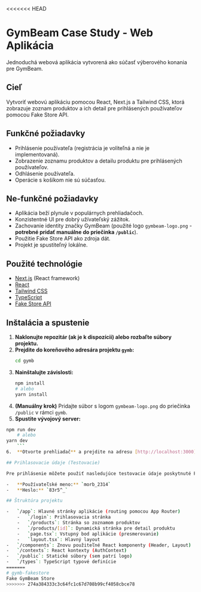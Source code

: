 <<<<<<< HEAD
# GymBeam Case Study - Web Aplikácia

Jednoduchá webová aplikácia vytvorená ako súčasť výberového konania pre GymBeam.

## Cieľ

Vytvoriť webovú aplikáciu pomocou React, Next.js a Tailwind CSS, ktorá zobrazuje zoznam produktov a ich detail pre prihlásených používateľov pomocou Fake Store API.

## Funkčné požiadavky

- Prihlásenie používateľa (registrácia je voliteľná a nie je implementovaná).
- Zobrazenie zoznamu produktov a detailu produktu pre prihlásených používateľov.
- Odhlásenie používateľa.
- Operácie s košíkom nie sú súčasťou.

## Ne-funkčné požiadavky

- Aplikácia beží plynule v populárnych prehliadačoch.
- Konzistentné UI pre dobrý užívateľský zážitok.
- Zachovanie identity značky GymBeam (použité logo `gymbeam-logo.png` - **potrebné pridať manuálne do priečinka `/public`**).
- Použitie Fake Store API ako zdroja dát.
- Projekt je spustiteľný lokálne.

## Použité technológie

- [Next.js](https://nextjs.org/) (React framework)
- [React](https://reactjs.org/)
- [Tailwind CSS](https://tailwindcss.com/)
- [TypeScript](https://www.typescriptlang.org/)
- [Fake Store API](https://fakestoreapi.com/)

## Inštalácia a spustenie

1.  **Naklonujte repozitár (ak je k dispozícii) alebo rozbaľte súbory projektu.**
2.  **Prejdite do koreňového adresára projektu `gymb`:**
    ```bash
    cd gymb
    ```
3.  **Nainštalujte závislosti:**
    ```bash
    npm install
    # alebo
    yarn install
    ```
4.  **(Manuálny krok)** Pridajte súbor s logom `gymbeam-logo.png` do priečinka `/public` v rámci `gymb`.
5.  **Spustite vývojový server:**
```bash
npm run dev
    # alebo
yarn dev
    ```
6.  **Otvorte prehliadač** a prejdite na adresu [http://localhost:3000](http://localhost:3000).

## Prihlasovacie údaje (Testovacie)

Pre prihlásenie môžete použiť nasledujúce testovacie údaje poskytnuté Fake Store API:

-   **Používateľské meno:** `morb_2314`
-   **Heslo:** `83r5^_`

## Štruktúra projektu

-   `/app`: Hlavné stránky aplikácie (routing pomocou App Router)
    -   `/login`: Prihlasovacia stránka
    -   `/products`: Stránka so zoznamom produktov
    -   `/products/[id]`: Dynamická stránka pre detail produktu
    -   `page.tsx`: Vstupný bod aplikácie (presmerovanie)
    -   `layout.tsx`: Hlavný layout
-   `/components`: Znovu použiteľné React komponenty (Header, Layout)
-   `/contexts`: React kontexty (AuthContext)
-   `/public`: Statické súbory (sem patrí logo)
-   `/types`: TypeScript typové definície
=======
# gymb-fakestore
Fake GymBeam Store
>>>>>>> 274a384333c3c64fc1c67d708b99cf4058cbce78
